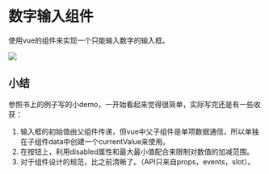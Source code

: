 # 数字输入组件

使用vue的组件来实现一个只能输入数字的输入框。

![](https://ws1.sinaimg.cn/large/82d73c4bgy1fo3aj2ew5fj20b703fmx5.jpg)

## 小结

参照书上的例子写的小demo，一开始看起来觉得很简单，实际写完还是有一些收获：

1. 输入框的初始值由父组件传递，但vue中父子组件是单项数据通信，所以单独在子组件data中创建一个currentValue来使用。
2. 在按钮上，利用disabled属性和最大最小值配合来限制对数值的加减范围。
3. 对于组件设计的规范，比之前清晰了。（API只来自props，events，slot）。